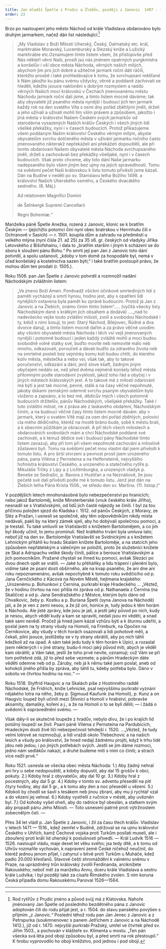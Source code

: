```yaml
---
title: Jan mladší Špetle z Prudic a Žlebův, později z Janovic  1497 - 1532
order: 23
---
```

Brzo po nastoupení jeho město Náchod od krále Vladislava obdarováno bylo druhým jarmarkem, načež dán list následující:[^48]

> „My Vladislav z Boží Milosti Uherský, Český, Dalmatský etc. král, markhrabie Moravský, Lucemburský a Slezský kníže a Lužický markhrabie etc.Oznamujem tímto listem všem, že přistúpivše před Nás někteří věrní Naši, prosili jsú nás jménem opatrných purgkmistra a konšelův i vší obce města Náchoda, věrných našich milých, abychom jim pro jich dobré a užitečné jarmark roční dáti ráčili, kteréžto prosbě i také prohledávajíce k tomu, že svrchupsaní měšťané k Nám jakožto ku pánu svému vždycky, věrně a poddaně zachovati se hleděli, kdežto jsouce nakloněni s dobrým rozmyslem a raddú věrných Našich mocí královskú v Čechách jmenovanému městu Náchodu jarmark roční dali jsme, a tímto listem mocně dáváme; tak aby obyvatelé již psaného města nynější i budoucí jích ten jarmark každý rok na den svatého Víta s osmi dny pořád zběhlými jměli, drželi a jeho užívali a užívati mohli tím vším právem a způsobem, jakožto i jiná města v království Našem Českém svých jarmarkův od starodávna vysazených Našich králův Českých i všech jiných lidí všeliké překážky, nyní i v časech budoucích. Protož přikazujeme všem poddaným Našim království Českého věrným milým, abyste obyvatelům svrchu dotčeného města v užívání jarmarku ročního často jmenovaného nikterakž nepřekáželi ani překážeti dopouštěli, ale při tomto obdarovaní Našem obyvatelé města Náchoda svrchupsaného jměli, drželi a zachovávali bez překážky všelijaké, nyní i v časech budoucích. Však proto chceme, aby toto dání Naše jarmarku nadepsaného bylo všem jiným bez ujmy na jejich spravedlnosti. Tomu na svědomí pečet Naši královskou k listu tomuto přivěsiti jsme kázali. Dán na Budíne v neděli po sv. Stanislavu letha Božího 1498. a království Našich Uherského osmého, a Českého dvacátého sedmého. (8. Máj.)
>
> Ad relationem Magnifici Domini
>
> de Šelnkergk Supremi Cancellarii
> 
> Regni Bohemiæ.“

Manželka páně Špetle Anežka, rozená z Janovic, kloníc se k bratřím Českým — (jejichžto potomci činí nyní obec bratrskou v Herrnhutu čili v Ochranově v Sasích) — r. 1501. koupila dům a zahradu na předměstí u velkého mlýna (nyní čísla 21. až 25) za 35 sß. gr. českých od vladyky Jiříka Letovského z Bišofshainu, i dala to „bratřím starším i jiným k scházení se do sboru k sloužení pánu Bohu.“ Po smrti její pan Jan z Janovic toto dání potvrdil, a spolu ustanovil, „kdoby v tom domě za hospodáře byl, nemá v úřad konšelský a kostelnictva sazen býti;“ i také bratřím postoupil právo, že mohou dům ten prodati (r. 1505.).

Roku 1506. pan Jan Špetle z Janovic potvrdil a rozmnožil nadání Náchodským zvláštním listem:

> „Ve jmeno Boží Amen. Poněvadž všickni účinkové smrtedlných lidí z paměti vycházejí a smrtí hynou, hodno jest, aby s opatření lidí nynějších ostavena byla pamět ku zprávě budoucím. Protož já Jan z Janovic a na Žlebích, známo činím tímto listem“..... (vyčítá všecky listy Náchodským dané s krátkým jich obsahem a dodává) ....„nad to nadevšecko vejše touto zvláštní milostí, zvolí a svobodou Náchodské i ty, kdož s nimi šosují, to jest: Starý Náchod, Bílejovec, Rúdné a dva dvorce daruji, a tímto listem mocně dařím a za právo věčné uvodím: aby všickni obyvatelé města Náchoda i těch vsí vejš jmenovaných nynější i potomně budoucí i jeden každý zvláště mohli a moci budou svobodně volně statky své, buďto movité neb nemovité málo neb mnoho, odkazovati, poroučeti a dávati buďto za zdravého života neb na smrtelné posteli bez vejmínky komu koli budou chtíti, do kterého koliv města, městečka a nebo vsi; však tak, aby to takové poručenství, odkázání a dání, jenž slove kšaft, žádným jiným obyčejem nedálo se, než před dvěma nejméně konšely téhož města přítomnými podle starodávní zvyklosti, jakož toho řád a obyčej i v jiných městech královských jest. A to takové mé z milosti odarování má býti a jest tak mocné, pevné, stálé a na časy věčné nepohnuté, jakoby dskami zemskými odemně svrchu psaným obyvatelům bylo vloženo a zapsáno, a to bez mé, dědicův mých i všech potomně budoucích držitelův, pánův Náchodských, všelijaké překážky. Také i tuto zvláštní milost, ne z práva ale z laskavého obdaření, Náchodským činím, a na budoucí věčné časy tímto listem mocně dávám: aby v jarmark, který o svatém Vítě mají za osm dní pořád zběhlých, polovici cla mého dědičného, kteréž na mostě bráno bude, sobě k městu brali, a k obecním půžitkám je obracovali. A při těch všech milostech a obdarováních svobodách mám a chci Náchodské poddané své zachovati, a k témuž dědice své i budoucí pány Náchodské tímto listem zavazuji, aby při tom při všem nepohnutě zachováni a milostivě zůstaveni byli. Tomu na svědomí pečet mou vlastní dal jsem přivěsiti k tomuto listu. A pro širší stvrzení a pevnost prosil jsem urozeného pána, pana Viléma z Pernsteina a na Helfensteině, nejvyššího hofmistra království Českého, a urozeného a statečného rytíře p. Mikuláše Trčky z Lípy a z Lichtmburgka, a urozených vladyk p. Beneše ze Sedražic, p. Bavora z Hustiřan a na Neznášově, že jsou pečetě své dali přivěsiti podle mé k tomuto listu. Jenž jest dán na Žlebích letha Pána Krista 1506., ve středu den sv. Martina. (11. listop.)“

V pozdějších letech mnohonásobné bylo nebezpečenství po hranicích; nebo jakož Bartoloměj, kníže Minsterberské (vnuk českého krále Jiřího), nesnadil se s Vratislvskými, od lidů jich časté nájezdy se činili. I byl za tou příčinou položen sjezd do Kladska r. 1512. od pánův Českých, z Moravy, ze Sléz a Pražan, i usnesli se společně, aby těm odpovědníkům nikdy místa nedávali, pakli by na který zámek sjeli, aby ho dobývali společnou pomocí, a je trestali. Tu také smluvili se Vratislavští s knížetem Bartolomějem, a co jim byl škody učinil, to jemu prominuli. Než krátkého trvání byla umluva tato; neboť již na den sv. Bartoloměje Vratislavští se Svidnickými a s knížetem Lehnickým přitáhli ku hradu Skalám knížete Bartoloměje, a na statcích jeho způsobem nepřátelským a válečným se položili, proto že služebníci knížete ze Skal a Adrspachu veliké škody činili, pálíce a berouce Vratislavským a jich pomocníkům. Pražané chystali se ihned ku pomoci, avšak Slezáci po dvou dnech opět se vrátili. — Jaké tu přéháňky a lidu trápení i plenění bylo, vidíme také ze psaní dosti obšírného, ale na kvap psaného, že ani dne ani roku nepoznamenáno, avšak nepochybně k tomuto roku svědčícího od p. Jana Černčického z Kácová na Novém Městě, hejtmana krajského: „Urozenému p. Bohunkovi z Černína, purkrabí kraje Hradeckého ... „Věztež, že v hodinu čtvrtou na noc přišla mi zpráva od p. Nathanaela z Černína (na Skaličce) a od p. Jana Sendražského z Městce, kterým bylo dáno od Chvalkovic, žeby p. Kostku a p. Buriana Špetli (syna Janova na Náchodě) jali, a že je ven z zemí nesou, a že již oni, honíce je, tudy jedou k těm horám k Náchodu. Ale jisté zprávy, kde jsou je jali, a jestli jaký původ po nich, kudy je nesou, abych věděl kudy a kam se spraviti, nedali jsou mi věděti, a snad také sami nevědí. Pročež já hned jsem kázal vzhůru býti a k šturmu udeřiti, a poslal jsem na ty strany všudy na Homoli, na Frimburk, na Opočen na Černikovice, aby všudy v těch horách osazovali a lidi pohotově měli, a čekali, pilni jsouce, jestližeby se v ty strany obrátili, aby po nich táhli kdežkoli až na úpad. A sám také jedu tudy k těm horám k Úpici, a rozaslal jsem některých i v jiné strany, budu-li moci jaký původ míti, abych je věděl kam obrátiti; a Vám také, jestli že toho prvé nevíte, oznamuji; což Vám se při tom potřebné zdá, již to před sebe vezmete; a pánům Hradeckým dáte věděti odemne neb od p. Záruby, neb já k němu také jsem poslal, aneb od kohokoli jiného přišla by zpráva, aby táhli tu, kdeby potřeba bylo. Dáno v sobotu ve čtvrtou hodinu na noc.“ —

Roku 1518. Stylfrid Haugvic a na Skalách píše z Hostinného raddě Náchodské, že Fridrich, kníže Lehnické, psal nejvyššímu purkrabí vyznání nějakého lotra na něho, žeby p. Sigmuud Kaufunk (na Homoli), p. Kunz a on Haugvic loupež byli učinili mezi Štivnicí a Homolí v hrabství, pobravše aksamity, damašky, koření a j., a že na Homoli o to se byli dělili; — i žádá o svědomí k ospravedlnění svému. —

Však dály-li se skutečně loupeže z hradův, nebylo divu, že i po krajích lid potúlný loupeží se živil. Psaní páně Viléma z Pernsteina na Pardubicích, Hradeckým dosti živě líčí nebezpečnost tehdejší r. 1520. ...„Věztež, že tudy velmi lotrové se rozmnožují, a lidi vraždí okolo Třebechovic a na našich lesích a všudy po království, že hned nedají žádnému projíti, když k trhu lidé jdou neb jedou, i po jiných potřebách svých. Jestli se jim dáme rozmoci, jedno nám sedlákův nakazí, a druhé budeme míti s nimi co činiti; a strach více nežli prvé.“

Roku 1521. usnesla se všecka obec města Náchoda: 1.) Aby žádný nehral ani hry u sebe nedopouštěl, a kdoby dopustil, aby dal 15 grošův k obci, pokuty. 2.) Kdoby hral z obyvatelův, aby dal 10 gr. 3.) Kdoby hral z pocestných, aby dal 5 gr. 4.) Kdoby v tomto sv. adventu přeseděl na pití čtyry hodiny, aby dal 5 gr., a k tomu aby den a noc přeseděl u vězení. 5.) Kdokoli by chodil se šavlí s tesákem neb jinou zbraní, aby mu ji rychtář vzal a do vězení jej vehnal. 6.) Kdoby vystřelil z ručnice v městě, aby uvězněn byl. 7.) Od kohoby vyšel oheň, aby do radnice byl obeslán, a statkem svým aby propadl pánu Jeho Milosti. — Toto usnesení patrně proti výtržnostem zobecnělým čelí. —

Přes 34 let vládl p. Jan Špetle z Janovic, i žil za času třech králův. Vladislav v letech 1471 — 1516., kdež zemřel v Budíně, zdržoval se na ujmu království Českého v Uhřích, kamž Čechové vojska proti Turkům posílati museli, ale i zbouřený proti králi lid uherský k poslušnosti přivedli. — Král Ludvík 1516 —1526. nastoupil vládu, maje deset let věku svého; jsa tedy dítě, a k tomu od Uhrův rozmařile vychován, k napravení země České ničehož neučinil, do kteréž jednou jenom přijel, i zahynul v bitvě proti Turkům u Muháče, kdež padlo 20.000 křesťanů. Stavové čeští shromážděni k valnému sněmu v Praze, na uprázdněný trůn královský zvolili Ferdinanda, arciknížete Rakouského; neboť měl za manželku Annu, dceru krále Vladislava a sestru krále Ludvíka; i byl později také za císaře Římského zvolen. S ním koruna Česká připadla domu Rakouskému.Panoval 1526—1564.

--------------------------------

[^48]: Rod rytířův z Prudic jméno a původ svüj má z Klatovska. Nahoře jménovaný Jan Špetle od posledního bezdětného pána z Janovic adoptován čili do rodu přijat jest, a r. 1504. do stavu panského povýšen s příjmím „z Janovic.“ Poslední téhož rodu pan Jan Jenec z Janovic a z Petrspurka (soukmnenovec s panem Jetřichem z Janovic a na Náchodě 1412.), již od r. 1470. nejvyšší purkrabí Pražský, umřel ve čtvrtek před sv. Jiřím 1503., a pochován v klášteře sv. Klímenta u mostu. „Ten pán všecka svá léta pod obojí způsobou byl, a před smrtí na rok přestoupil.“ K hrobu vyprovodilo ho obojí kněžstvo, pod jednou i pod obojí.
